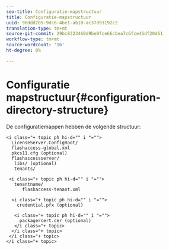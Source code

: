 ```yaml
---
seo-title: Configuratie-mapstructuur
title: Configuratie-mapstructuur
uuid: 90ddd205-9dc6-4be1-ab10-ac37d93192c2
translation-type: tm+mt
source-git-commit: 29bc8323460d9be0fce66cbea7c6fce46df20d61
workflow-type: tm+mt
source-wordcount: '16'
ht-degree: 0%

---
```



# Configuratie mapstructuur{#configuration-directory-structure}

De configuratiemappen hebben de volgende structuur:

```
<i class="+ topic ph hi-d="" i "="">
  LicenseServer.ConfigRoot/  
  flashaccess-global.xml  
  pkcs11.cfg (optional)  
  flashaccessserver/  
   libs/ (optional)  
   tenants/  
     
 <i class="+ topic ph hi-d="" i "="">
   tenantname/  
      flashaccess-tenant.xml  
       
  <i class="+ topic ph hi-d="" i "="">
    credential.pfx (optional)  
        
   <i class="+ topic ph hi-d="" i "="">
     packagercert.cer (optional) 
   </i class="+ topic> 
  </i class="+ topic> 
 </i class="+ topic> 
</i class="+ topic>
```


